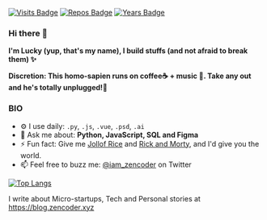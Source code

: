[![Visits Badge](https://badges.pufler.dev/visits/luckyadogun/luckyadogun)](https://badges.pufler.dev) [![Repos Badge](https://badges.pufler.dev/repos/luckyadogun)](https://badges.pufler.dev) [![Years Badge](https://badges.pufler.dev/years/luckyadogun)](https://badges.pufler.dev)

### Hi there 👋

<!--
**luckyadogun/luckyadogun** is a ✨ _special_ ✨ repository because its `README.md` (this file) appears on your GitHub profile.

[![willianrod's wakatime stats](https://github-readme-stats.vercel.app/api/wakatime?username=luckyadogun&show_icons=true&theme=radical)](https://github.com/luckyadogun/github-readme-stats) 

Here are some ideas to get you started:

- 🔭 I’m currently working on ...
- 🌱 I’m currently learning ...
- 👯 I’m looking to collaborate on ...
- 🤔 I’m looking for help with ...
- 💬 Ask me about ...
- 📫 How to reach me: ...
- 😄 Pronouns: ...
- ⚡ Fun fact: ...
-->

**I'm Lucky (yup, that's my name), I build stuffs (and not afraid to break them) ✨**

**Discretion: This homo-sapien runs on coffee☕ + music 🎵. Take any out and he's totally unplugged!😬** 

### BIO
* ⚙️ I use daily: `.py`, `.js`, `.vue`, `.psd`, `.ai`
* 💬 Ask me about: **Python, JavaScript, SQL and Figma** 
* ⚡ Fun fact: Give me [Jollof Rice](https://en.wikipedia.org/wiki/Jollof_rice) and [Rick and Morty](https://en.wikipedia.org/wiki/Rick_and_Morty), and I'd give you the world.
* 📫 Feel free to buzz me: [@iam_zencoder](https://twitter.com/iam_zencoder) on Twitter

[![Top Langs](https://github-readme-stats.vercel.app/api/top-langs/?username=luckyadogun&hide=css,html&layout=compact)](https://github.com/luckyadogun/github-readme-stats) 


I write about Micro-startups, Tech and Personal stories at https://blog.zencoder.xyz 
